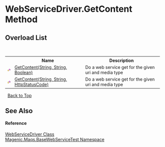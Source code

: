 # WebServiceDriver.GetContent Method 
 


## Overload List
&nbsp;<table><tr><th></th><th>Name</th><th>Description</th></tr><tr><td>![Protected method](media/protmethod.gif "Protected method")</td><td><a href="MAQS_5/WebServices_AUTOGENERATED/WebServiceDriver-GetContent_Method_(String,_String,_Boolean)">GetContent(String, String, Boolean)</a></td><td>
Do a web service get for the given uri and media type</td></tr><tr><td>![Protected method](media/protmethod.gif "Protected method")</td><td><a href="MAQS_5/WebServices_AUTOGENERATED/WebServiceDriver-GetContent_Method_(String,_String,_HttpStatusCode)">GetContent(String, String, HttpStatusCode)</a></td><td>
Do a web service get for the given uri and media type</td></tr></table>&nbsp;
<a href="#webservicedriver.getcontent-method">Back to Top</a>

## See Also


#### Reference
<a href="MAQS_5/WebServices_AUTOGENERATED/WebServiceDriver_Class">WebServiceDriver Class</a><br /><a href="MAQS_5/WebServices_AUTOGENERATED/Magenic-Maqs-BaseWebServiceTest_Namespace">Magenic.Maqs.BaseWebServiceTest Namespace</a><br />